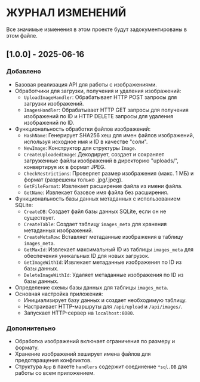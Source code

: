 # ЖУРНАЛ ИЗМЕНЕНИЙ

Все значимые изменения в этом проекте будут задокументированы в этом файле.

## [1.0.0] - 2025-06-16

### Добавлено
- Базовая реализация API для работы с изображениями.
- Обработчики для загрузки, получения и удаления изображений:
    - `UploadImageHandler`: Обрабатывает HTTP POST запросы для загрузки изображений.
    - `ImagesHandler`: Обрабатывает HTTP GET запросы для получения изображений по ID и HTTP DELETE запросы для удаления изображений по ID.
- Функциональность обработки файлов изображений:
    - `HashName`: Генерирует SHA256 хеш для имен файлов изображений, используя исходное имя и ID в качестве "соли".
    - `NewImage`: Конструктор для структуры `Image`.
    - `CreateUploadedImage`: Декодирует, создает и сохраняет загруженные файлы изображений в директорию "uploads/", конвертируя их в формат JPEG.
    - `CheckRestrictions`: Проверяет размер изображения (макс. 1 МБ) и формат (разрешены только .jpg/.jpeg).
    - `GetFileFormat`: Извлекает расширение файла из имени файла.
    - `GetName`: Извлекает базовое имя файла без расширения.
- Функциональность базы данных метаданных с использованием SQLite:
    - `CreateDB`: Создает файл базы данных SQLite, если он не существует.
    - `CreateTable`: Создает таблицу `images_meta` для хранения метаданных изображений.
    - `CreateMetaRow`: Вставляет метаданные изображения в таблицу `images_meta`.
    - `GetMaxId`: Извлекает максимальный ID из таблицы `images_meta` для обеспечения уникальных ID для новых загрузок.
    - `GetImageWithId`: Извлекает метаданные изображения по ID из базы данных.
    - `DeleteImageWithId`: Удаляет метаданные изображения по ID из базы данных.
- Определение схемы базы данных для таблицы `images_meta`.
- Основная настройка приложения:
    - Инициализирует базу данных и создает необходимую таблицу.
    - Настраивает HTTP-маршруты для `/api/upload` и `/api/images/`.
    - Запускает HTTP-сервер на `localhost:8080`.

### Дополнительно
- Обработка изображений включает ограничения по размеру и формату.
- Хранение изображений хеширует имена файлов для предотвращения конфликтов.
- Структура `App` в пакете `handlers` содержит соединение `*sql.DB` для работы со всем приложением.
